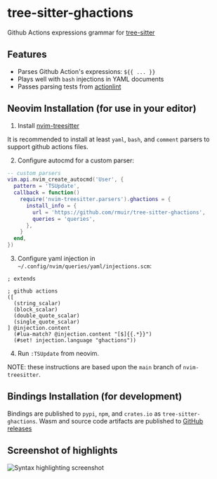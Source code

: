 # tree-sitter-ghactions

Github Actions expressions grammar for [tree-sitter](https://github.com/tree-sitter/tree-sitter)

## Features

* Parses Github Action's expressions: `${{ ... }}`
* Plays well with `bash` injections in YAML documents
* Passes parsing tests from [actionlint](https://github.com/rhysd/actionlint)

## Neovim Installation (for use in your editor)

1. Install [nvim-treesitter](https://github.com/nvim-treesitter/nvim-treesitter/tree/main)

It is recommended to install at least `yaml`, `bash`, and `comment` parsers to support github actions files.

2. Configure autocmd for a custom parser:
   
```lua
-- custom parsers
vim.api.nvim_create_autocmd('User', {
  pattern = 'TSUpdate',
  callback = function()
    require('nvim-treesitter.parsers').ghactions = {
      install_info = {
        url = 'https://github.com/rmuir/tree-sitter-ghactions',
        queries = 'queries',
      },
    }
  end,
})
```

3. Configure yaml injection in `~/.config/nvim/queries/yaml/injections.scm`:
```tsq
; extends

; github actions
([
  (string_scalar)
  (block_scalar)
  (double_quote_scalar)
  (single_quote_scalar)
] @injection.content
  (#lua-match? @injection.content "[$]{{.*}}")
  (#set! injection.language "ghactions"))
```

4. Run `:TSUpdate` from neovim.

NOTE: these instructions are based upon the `main` branch of `nvim-treesitter`.

## Bindings Installation (for development)

Bindings are published to `pypi`, `npm`, and `crates.io` as `tree-sitter-ghactions`.
Wasm and source code artifacts are published to [GitHub releases](https://github.com/rmuir/tree-sitter-ghactions/releases)

## Screenshot of highlights

![Syntax highlighting screenshot](https://github.com/user-attachments/assets/0c1f34bb-6f02-4175-9495-97e6fa51334a)
